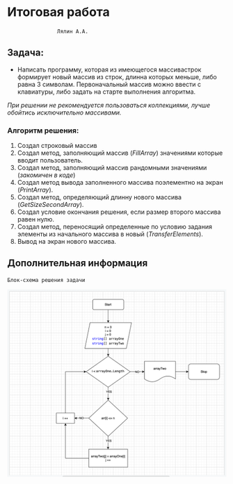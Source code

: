  # Итоговая работа

                    Лялин А.А.

 ## Задача:

 * Написать программу, которая из имеющегося массивастрок формирует новый массив из строк, длинна которых меньше, либо равна 3 символам. Первоначальный массив можно ввести с клавиатуры, либо задать на старте выполнения алгоритма. 
 
 *При решении не рекомендуется пользоваться коллекциями, лучше обойтись исключительно массивами.*

### Алгоритм решения:

 1. Создал строковый массив
 2. Создал метод, заполняющий массив (*FillArray*) значениями которые вводит пользователь.
 3. Создал метод, заполняющий массив рандомными значениями (*закомичен в коде*)
 4. Создал метод вывода заполненного массива поэлементно на экран (*PrintArray*).
 5. Создал метод, определяющий длинну нового массива (*GetSizeSecondArray*).
 6. Создал условие окончания решения, если размер второго массива равен нулю.
 7. Создал метод, переносящий определенные по условию задания элементы из начального массива в новый (*TransferElements*).
 8. Вывод на экран нового массива.

## Дополнительная информация

    Блок-схема решения задачи
![блок-схема](BlockTask.png) 

